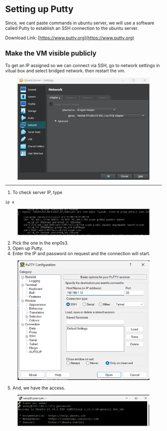 # Setting up Putty

Since, we cant paste commands in ubuntu server, we will use a software called Putty to establish an SSH connection to the ubuntu server.

Download Link: [https://www.putty.org](https://www.putty.org)

## Make the VM visible publicly

To get an IP assigned so we can connect via SSH, go to network settings in vitual box and select bridged network. then restart the vm.

<figure><img src="../../.gitbook/assets/image (3) (1) (1).png" alt=""><figcaption></figcaption></figure>

***

1. To check server IP, type&#x20;

```bash
ip a
```

<figure><img src="../../.gitbook/assets/image (3) (1).png" alt=""><figcaption></figcaption></figure>

2. Pick the one in the enp0s3.
3. Open up Putty.
4. Enter the IP and password on request and the connection will start.

<figure><img src="../../.gitbook/assets/image (1) (1) (1).png" alt=""><figcaption></figcaption></figure>

5. And, we have the access.

<figure><img src="../../.gitbook/assets/image (2) (1) (1).png" alt=""><figcaption></figcaption></figure>
